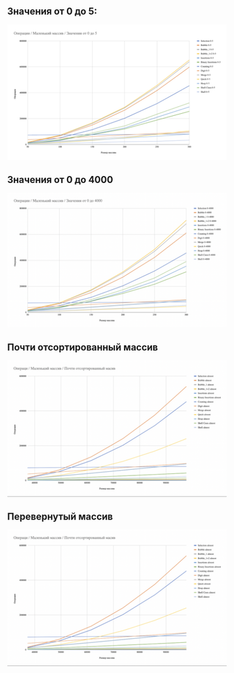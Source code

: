 ## Значения от 0 до 5:
![](imgs/9.png)

## Значения от 0 до 4000
![](imgs/10.png)

## Почти отсортированный массив
![](imgs/11.png)

## Перевернутый массив
![](imgs/11.png)